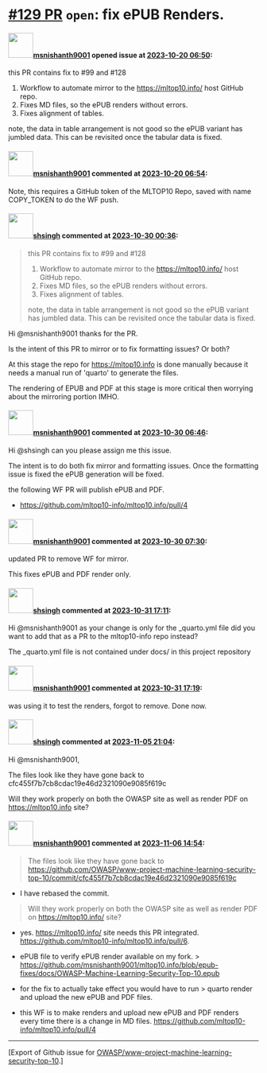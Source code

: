 # [\#129 PR](https://github.com/OWASP/www-project-machine-learning-security-top-10/pull/129) `open`: fix ePUB Renders.

#### <img src="https://avatars.githubusercontent.com/u/49409979?u=069bd6928cc6b4b478a304e0eb660ad4cb9cb505&v=4" width="50">[msnishanth9001](https://github.com/msnishanth9001) opened issue at [2023-10-20 06:50](https://github.com/OWASP/www-project-machine-learning-security-top-10/pull/129):

this PR contains fix to #99 and #128 

1. Workflow to automate mirror to the https://mltop10.info/ host GitHub repo.
2. Fixes MD files, so the ePUB renders without errors.
3. Fixes alignment of tables.

note, the data in table arrangement is not good so the ePUB variant has jumbled data. This can be revisited once the tabular data is fixed.

#### <img src="https://avatars.githubusercontent.com/u/49409979?u=069bd6928cc6b4b478a304e0eb660ad4cb9cb505&v=4" width="50">[msnishanth9001](https://github.com/msnishanth9001) commented at [2023-10-20 06:54](https://github.com/OWASP/www-project-machine-learning-security-top-10/pull/129#issuecomment-1772185642):

Note, this requires a GitHub token of the MLTOP10 Repo, saved with name COPY_TOKEN to do the WF push.

#### <img src="https://avatars.githubusercontent.com/u/412800?v=4" width="50">[shsingh](https://github.com/shsingh) commented at [2023-10-30 00:36](https://github.com/OWASP/www-project-machine-learning-security-top-10/pull/129#issuecomment-1784304978):

> this PR contains fix to #99 and #128
> 
> 1. Workflow to automate mirror to the https://mltop10.info/ host GitHub repo.
> 2. Fixes MD files, so the ePUB renders without errors.
> 3. Fixes alignment of tables.
> 
> note, the data in table arrangement is not good so the ePUB variant has jumbled data. This can be revisited once the tabular data is fixed.

Hi @msnishanth9001 thanks for the PR.

Is the intent of this PR to mirror or to fix formatting issues? Or both?

At this stage the repo for https://mltop10.info is done manually because it needs a manual run of 'quarto' to generate the files. 

The rendering of EPUB and PDF at this stage is more critical then worrying about the mirroring portion IMHO.

#### <img src="https://avatars.githubusercontent.com/u/49409979?u=069bd6928cc6b4b478a304e0eb660ad4cb9cb505&v=4" width="50">[msnishanth9001](https://github.com/msnishanth9001) commented at [2023-10-30 06:46](https://github.com/OWASP/www-project-machine-learning-security-top-10/pull/129#issuecomment-1784575634):

Hi @shsingh can you please assign me this issue.

The intent is to do both fix mirror and formatting issues. Once the formatting issue is fixed the ePUB generation will be fixed.

the following WF PR will publish ePUB and PDF.
- https://github.com/mltop10-info/mltop10.info/pull/4

#### <img src="https://avatars.githubusercontent.com/u/49409979?u=069bd6928cc6b4b478a304e0eb660ad4cb9cb505&v=4" width="50">[msnishanth9001](https://github.com/msnishanth9001) commented at [2023-10-30 07:30](https://github.com/OWASP/www-project-machine-learning-security-top-10/pull/129#issuecomment-1784623302):

updated PR to remove WF for mirror.

This fixes ePUB and PDF render only.

#### <img src="https://avatars.githubusercontent.com/u/412800?v=4" width="50">[shsingh](https://github.com/shsingh) commented at [2023-10-31 17:11](https://github.com/OWASP/www-project-machine-learning-security-top-10/pull/129#issuecomment-1787638590):

Hi @msnishanth9001 as your change is only for the _quarto.yml file did you want to add that as a PR to the mltop10-info repo instead?

The _quarto.yml file is not contained under docs/ in this project repository

#### <img src="https://avatars.githubusercontent.com/u/49409979?u=069bd6928cc6b4b478a304e0eb660ad4cb9cb505&v=4" width="50">[msnishanth9001](https://github.com/msnishanth9001) commented at [2023-10-31 17:19](https://github.com/OWASP/www-project-machine-learning-security-top-10/pull/129#issuecomment-1787651198):

was using it to test the renders, forgot to remove. Done now.

#### <img src="https://avatars.githubusercontent.com/u/412800?v=4" width="50">[shsingh](https://github.com/shsingh) commented at [2023-11-05 21:04](https://github.com/OWASP/www-project-machine-learning-security-top-10/pull/129#issuecomment-1793845257):

Hi @msnishanth9001,

The files look like they have gone back to cfc455f7b7cb8cdac19e46d2321090e9085f619c

Will they work properly on both the OWASP site as well as render PDF on https://mltop10.info site?

#### <img src="https://avatars.githubusercontent.com/u/49409979?u=069bd6928cc6b4b478a304e0eb660ad4cb9cb505&v=4" width="50">[msnishanth9001](https://github.com/msnishanth9001) commented at [2023-11-06 14:54](https://github.com/OWASP/www-project-machine-learning-security-top-10/pull/129#issuecomment-1795014821):

> The files look like they have gone back to https://github.com/OWASP/www-project-machine-learning-security-top-10/commit/cfc455f7b7cb8cdac19e46d2321090e9085f619c

- I have rebased the commit.

> Will they work properly on both the OWASP site as well as render PDF on https://mltop10.info/ site?

- yes. https://mltop10.info/ site needs this PR integrated. https://github.com/mltop10-info/mltop10.info/pull/6.
- ePUB file to verify ePUB render available on my fork. > https://github.com/msnishanth9001/mltop10.info/blob/epub-fixes/docs/OWASP-Machine-Learning-Security-Top-10.epub

- for the fix to actually take effect you would have to run > quarto render and upload the new ePUB and PDF files. 
- this WF is to make renders and upload new ePUB and PDF renders every time there is a change in MD files. https://github.com/mltop10-info/mltop10.info/pull/4


-------------------------------------------------------------------------------



[Export of Github issue for [OWASP/www-project-machine-learning-security-top-10](https://github.com/OWASP/www-project-machine-learning-security-top-10).]
